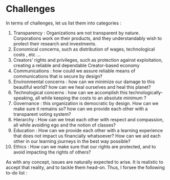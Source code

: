 



# Challenges



In terms of challenges,  let us list them into categories : 



1. Transparency : Organizations are not transparent by nature. Corporations work on their products, and they understandably wish to protect their research and investments.
2. Economical concerns, such as distribution of wages, technological costs , etc ...
3. Creators' rights and privileges, such as protection against exploitation, creating a reliable and dependable Creator-based economy
4. Communications : how could we assure reliable means of communications that is secure by design?
5. Environmental concerns : how can we minimize our damage to this beautiful world? how can we heal ourselves and heal this planet?
6. Technological concerns : how can we accomplish this technologically-speaking, all while keeping the costs to an absolute minimum ?
7. Governance : this organization is democratic by design. How can we make sure it remains so? how can we provide each other with a transparent voting system? 
8. Hierarchy : How can we treat each other with respect and compassion, all while avoiding ego and the notion of classes?
9. Education : How can we provide each other with a learning experience that does not impact us financially whatsoever? How can we aid each other in our learning journeys in the best way possible? 
10. Ethics : How can we make sure that our rights are protected, and to avoid impacting the rights of others? 




As with any concept, issues are naturally expected to arise. It is realistic to accept that reality, and to tackle them head-on. Thus, I forsee the following to-do list : 



